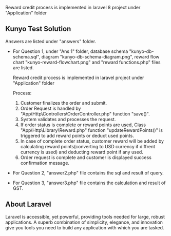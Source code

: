 Reward credit process is implemented in laravel 8 project under "Application" folder

## Kunyo Test Solution

Answers are listed under "answers" folder.
- For Question 1, under "Ans 1" folder, 
	database schema "kunyo-db-schema.sql", diagram "kunyo-db-schema-diagram.png", reward flow chart "kunyo-reward-flowchart.png" and "reward functions.php" files are listed.
	
	Reward credit process is implemented in laravel project under "Application" folder

	Process: 

	1. Customer finalizes the order and submit.
	2. Order Request is handled by "App\Http\Controllers\OrderController.php" function "save()".
	3. System validates and processes the request.
	4. If order status is complete or reward points are used, Class "App\Http\Library\Reward.php" function "updateRewardPoints()" is triggered to add reward points or deduct used points.
	5. In case of complete order status, customer reward will be added by calculating reward points(converting to USD currency if diffrent currency is used) and deducting reward point if any used.
	6. Order request is complete and customer is displayed success confirmation message.

- For Question 2, "answer2.php" file contains the sql and result of query.
- For Question 3, "answer3.php" file contains the calculation and result of GST.


## About Laravel
Laravel is accessible, yet powerful, providing tools needed for large, robust applications. A superb combination of simplicity, elegance, and innovation give you tools you need to build any application with which you are tasked.